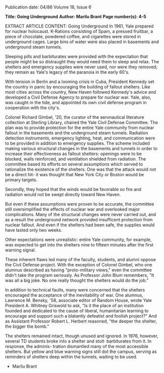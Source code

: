 Publication date: 04/86
Volume 18, Issue 6

**Title: Going Underground**
**Author: Marilu Brant**
**Page number(s): 4-5**

EXTRACT ARTICLE CONTENT:
Going Underground 
In 1961, Yale prepared for nuclear 
holocaust. K-Rations consisting of 
Spam, a pressed fruitbar, a piece of 
chocolate, powdered coffee, and 
cigarettes were stored in underground 
cages. Large bins of water were also 
placed in basements and underground 
steam tunnels. 

Sleeping pills and 
barbiturates were provided with the 
expectation that people might be so 
distraught they would need them to 
sleep and relax. The shelters and 
emergency supplies were never used, 
nor were they removed; they remain as 
Yale's legacy of the paranoia in the 
early 60's. 

With tension 
in Berlin and a 
looming crisis in Cuba, President 
Kennedy set the country in panic by 
encouraging the building of fallout 
shelters. Like most cities across the 
country, 
New Haven followed 
Kennedy's advice and developed a 
Civil Defense Agency to prepare for 
nuclear war. Yale, also, was caught in 
the tide, and appointed its own civil 
defense program in cooperation with 
the city's. 

Colonel Richard Gimbel, '20, the 
curator of the aeronautical literature 
collection at Sterling Library, chaired 
the Yale Civil Defense Committee. 
The plan was to provide protection for 
the entire Yale community from 
nuclear fallout in the basements and 
the underground steam tunnels. 
Radiation detection instruments, 
emergency lighting, heat, and 
communication were to be provided in 
addition to emergency supplies. The 
scheme included making various 
structural changes in the basements 
and tunnels in order to increase their 
effectiveness as fallout shelters: 
openings were to be blocked, walls 
reinforced, and ventilation shielded 
from radiation. The committee based 
its efforts on several assumptions 
which 
served 
to 
rationalize 
the 
existence of the shelters. One was that 
the attack would not be a direct hit- it 
was thought that New York City or 
Boston would be primary targets. 

Secondly, they hoped that the winds 
would 
be 
favorable 
so 
fire 
and 
radiation would not be swept directly 
toward New Haven. 

But even if these assumptions were 
proven to be accurate, the committee 
still 
oversimplified 
the effects of 
nuclear war and overlooked major 
complications. Many of the structural 
changes were never carried out, and as 
a result the underground network 
provided insufficent protection from 
nuclear fallout. And even if the shelters 
had been safe, the supplies would have 
lasted only two 
weeks. 

Other 
expectations were 
unrealistic: 
entire Yale community, for example, 
was expected to get into the shelters 
nine to fifteen minutes after the first 
warning signal. 

These inherent flaws led many of the 
faculty, 
students, 
and alumni 
oppose the Civil Defense project. With 
the exception of Colonel Gimbel, who 
one alumnus described as having 
"proto-military views," even the 
committee didn't take the program 
seriously. As Professor John Blum 
remembers, "It was all a big joke. No 
one really thought the shelters would 
do the job." 

In addition to technical faults, many 
were concerned 
that the 
shelters 
encouraged the acceptance of the 
inevitability of war. One alumnus, 
Lawrence M. Bensky, '58, associate 
editor of Random House, wrote Yale 
President A. Whitney Griswold to ask, 
"Is it the place of an institution 
founded and dedicated to the cause of 
liberal, humanitarian 
learning to 
encourage and support such a blatantly 
defeatist and foolish project?" And as 
Assistant Professor Robert L. Herbert 
reasoned, "the deeper the shelter, the 
bigger the bomb." 

The shelters 
remained 
intact, 
though unused and ignored. In 1976, 
however, several TD students broke 
into a shelter and stolt· barbiturates 
from it. In response, the adminis-
tration dismantled many of the most 
accessible shelters. But yellow and blue 
warning signs still dot the campus, 
serving as reminders of shelters deep 
within the tunnels, waiting to be used. 
- Marilu Brant